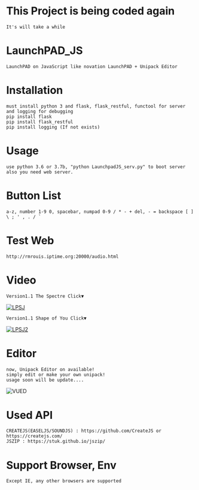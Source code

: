 # This Project is being coded again
	It's will take a while

# LaunchPAD_JS
	LaunchPAD on JavaScript like novation LaunchPAD + Unipack Editor

# Installation

	must install python 3 and flask, flask_restful, functool for server and logging for debugging
	pip install flask
	pip install flask_restful
	pip install logging (If not exists)

# Usage

	use python 3.6 or 3.7b, "python LaunchpadJS_serv.py" to boot server
	also you need web server.
  
# Button List

	a-z, number 1-9 0, spacebar, numpad 0-9 / * - + del, - = backspace [ ] \ ; ' , . / `

# Test Web

	http://rmrouis.iptime.org:20000/audio.html

# Video
	Version1.1 The Spectre Click▼
[![LPSJ](https://github.com/rouismia/LaunchPAD_JS/blob/V_1.1/img/V1.1/The%20Spectre.gif?raw=true)](https://youtu.be/d9dTKQ1jc1Y "LPSJ")
	
	Version1.1 Shape of You Click▼
[![LPSJ2](https://github.com/rouismia/LaunchPAD_JS/blob/V_1.1/img/V1.1/Shape%20of%20You.gif?raw=true)](https://www.youtube.com/watch?v=2ftGpc4Q06s&feature=youtu.be "LPSJ2")

# Editor
	now, Unipack Editor on available!
	simply edit or make your own unipack!
	usage soon will be update....
![VUED](https://github.com/rouismia/LaunchPAD_JS/blob/V_1.2/img/V1.1/editor.PNG?raw=true)

# Used API

	CREATEJS(EASELJS/SOUNDJS) : https://github.com/CreateJS or https://createjs.com/
	JSZIP : https://stuk.github.io/jszip/
	
# Support Browser, Env
	Except IE, any other browsers are supported
